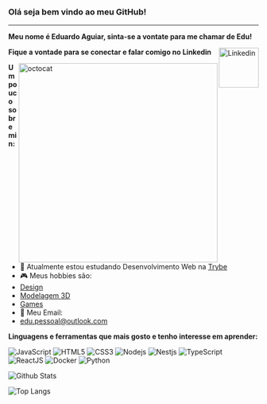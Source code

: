### Olá seja bem vindo ao meu GitHub!
<hr />

**Meu nome é Eduardo Aguiar, sinta-se a vontate para me chamar de Edu!**

**Fique a vontade para se conectar e falar comigo no Linkedin** <a href = "https://www.linkedin.com/in/eduardo-aguiar-s/"><img align="right" alt="Linkedin" width="80px" src="https://upload.wikimedia.org/wikipedia/commons/0/01/LinkedIn_Logo.svg"><a/>
  
  <img align="right" alt="octocat" src="https://user-images.githubusercontent.com/78566280/114638970-220fdf80-9ca3-11eb-9bfd-13ee996cd3f9.png" width="400px"/>
  
**Um pouco sobre min:**

- 🌱 Atualmente estou estudando Desenvolvimento Web na <a href = "https://www.betrybe.com/">Trybe</a>
- :video_game: Meus hobbies são: 
- <a href = "https://www.behance.net/eduardoaguiars">Design</a>
- <a href = "https://www.artstation.com/eduardoaguiar">Modelagem 3D</a>
- <a href = "https://steamcommunity.com/id/ownedslayer/">Games</a>
- :email: Meu Email:
- edu.pessoal@outlook.com

**Linguagens e ferramentas que mais gosto e tenho interesse em aprender:** 

![JavaScript](https://img.shields.io/badge/-JavaScript-F7DF1E?style=for-the-badge&logo=javascript&logoColor=black)
![HTML5](https://img.shields.io/badge/-HTML5-E34F26?style=for-the-badge&logo=html5&logoColor=white)
![CSS3](https://img.shields.io/badge/-CSS3-1572B6?style=for-the-badge&logo=css3)
![Nodejs](https://img.shields.io/badge/-Nodejs-339933?style=for-the-badge&logo=Node.js&logoColor=white)
![Nestjs](https://img.shields.io/badge/-Nestjs-E0234E?style=for-the-badge&logo=nestjs)
![TypeScript](https://img.shields.io/badge/-TypeScript-007ACC?style=for-the-badge&logo=typescript&logoColor=white)
![ReactJS](https://img.shields.io/badge/-ReactJS-F7DF1E?style=for-the-badge&logo=react&logoColor=black)
![Docker](https://img.shields.io/badge/-Docker-111111?style=for-the-badge&logo=docker)
![Python](https://img.shields.io/badge/-Python-E34F26?style=for-the-badge&logo=python)

![Github Stats](https://github-readme-stats.vercel.app/api?username=EduardoAguiarS&count_private=true&show_icons=true&include_all_commits=true&theme=tokyonight)

![Top Langs](https://github-readme-stats.vercel.app/api/top-langs/?username=EduardoAguiarS&hide=TeX&layout=compact&theme=tokyonight)

